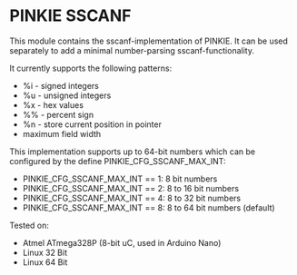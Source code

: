 # PINKIE SSCANF

This module contains the sscanf-implementation of PINKIE. It can be used
separately to add a minimal number-parsing sscanf-functionality.

It currently supports the following patterns:
  * %i - signed integers
  * %u - unsigned integers
  * %x - hex values
  * %% - percent sign
  * %n - store current position in pointer
  * maximum field width

This implementation supports up to 64-bit numbers which can be configured by
the define PINKIE\_CFG\_SSCANF\_MAX\_INT:

  * PINKIE\_CFG\_SSCANF\_MAX\_INT == 1: 8 bit numbers
  * PINKIE\_CFG\_SSCANF\_MAX\_INT == 2: 8 to 16 bit numbers
  * PINKIE\_CFG\_SSCANF\_MAX\_INT == 4: 8 to 32 bit numbers
  * PINKIE\_CFG\_SSCANF\_MAX\_INT == 8: 8 to 64 bit numbers (default)

Tested on:
  - Atmel ATmega328P (8-bit uC, used in Arduino Nano)
  - Linux 32 Bit
  - Linux 64 Bit
